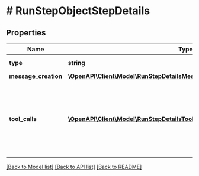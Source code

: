 # # RunStepObjectStepDetails

## Properties

Name | Type | Description | Notes
------------ | ------------- | ------------- | -------------
**type** | **string** | Always &#x60;message_creation&#x60;. |
**message_creation** | [**\OpenAPI\Client\Model\RunStepDetailsMessageCreationObjectMessageCreation**](RunStepDetailsMessageCreationObjectMessageCreation.md) |  |
**tool_calls** | [**\OpenAPI\Client\Model\RunStepDetailsToolCallsObjectToolCallsInner[]**](RunStepDetailsToolCallsObjectToolCallsInner.md) | An array of tool calls the run step was involved in. These can be associated with one of three types of tools: &#x60;code_interpreter&#x60;, &#x60;retrieval&#x60;, or &#x60;function&#x60;. |

[[Back to Model list]](../../README.md#models) [[Back to API list]](../../README.md#endpoints) [[Back to README]](../../README.md)
